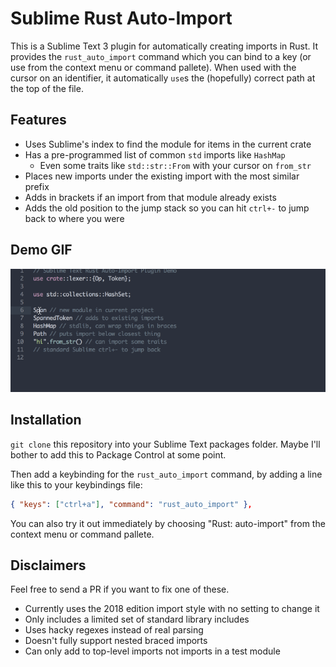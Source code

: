# Sublime Rust Auto-Import

This is a Sublime Text 3 plugin for automatically creating imports in Rust.
It provides the `rust_auto_import` command which you can bind to a key (or use from the context menu or command pallete). When used with the cursor on an identifier, it automatically `use`s the (hopefully) correct path at the top of the file.

## Features

- Uses Sublime's index to find the module for items in the current crate
- Has a pre-programmed list of common `std` imports like `HashMap`
    - Even some traits like `std::str::From` with your cursor on `from_str`
- Places new imports under the existing import with the most similar prefix
- Adds in brackets if an import from that module already exists
- Adds the old position to the jump stack so you can hit `ctrl+-` to jump back to where you were

## Demo GIF

![Demo GIF](demo/rust_auto_import_demo_3.gif)

## Installation

`git clone` this repository into your Sublime Text packages folder. Maybe I'll bother to add this to Package Control at some point.

Then add a keybinding for the `rust_auto_import` command, by adding a line like this to your keybindings file:

```json
{ "keys": ["ctrl+a"], "command": "rust_auto_import" },
```

You can also try it out immediately by choosing "Rust: auto-import" from the context menu or command pallete.

## Disclaimers

Feel free to send a PR if you want to fix one of these.

- Currently uses the 2018 edition import style with no setting to change it
- Only includes a limited set of standard library includes
- Uses hacky regexes instead of real parsing
- Doesn't fully support nested braced imports
- Can only add to top-level imports not imports in a test module
